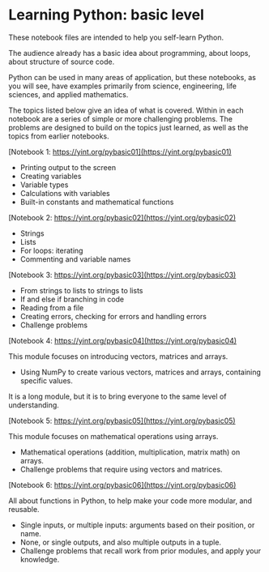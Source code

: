 Learning Python: basic level
==================================

These notebook files are intended to help you self-learn Python.

The audience already has a basic idea about programming, about loops, about
structure of source code.

Python can be used in many areas of application, but these notebooks, as you
will see, have examples primarily from science, engineering, life sciences,
and applied mathematics.

The topics listed below give an idea of what is covered. Within in each notebook
are a series of simple or more challenging problems. The problems are designed
to build on the topics just learned, as well as the topics from earlier
notebooks.

[Notebook 1: https://yint.org/pybasic01](https://yint.org/pybasic01)

* Printing output to the screen
* Creating variables
* Variable types
* Calculations with variables
* Built-in constants and mathematical functions

[Notebook 2: https://yint.org/pybasic02](https://yint.org/pybasic02)

*  Strings
*  Lists
*  For loops: iterating
*  Commenting and variable names

[Notebook 3: https://yint.org/pybasic03](https://yint.org/pybasic03)

*  From strings to lists to strings to lists
*  If and else if branching in code
*  Reading from a file
*  Creating errors, checking for errors and handling errors
*  Challenge problems

[Notebook 4: https://yint.org/pybasic04](https://yint.org/pybasic04)

This module focuses on introducing vectors, matrices and arrays.

* Using NumPy to create various vectors, matrices and arrays, containing specific values.

It is a long module, but it is to bring everyone to the same level of understanding.

[Notebook 5: https://yint.org/pybasic05](https://yint.org/pybasic05)

This module focuses on mathematical operations using arrays.

* Mathematical operations (addition, multiplication, matrix math) on arrays.
* Challenge problems that require using vectors and matrices.

[Notebook 6: https://yint.org/pybasic06](https://yint.org/pybasic06)

All about functions in Python, to help make your code more modular, and reusable.
* Single inputs, or multiple inputs: arguments based on their position, or name.
* None, or single outputs, and also multiple outputs in a tuple.
* Challenge problems that recall work from prior modules, and apply your knowledge.
